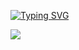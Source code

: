 [![Typing SVG](https://readme-typing-svg.demolab.com?font=Fira+Code&pause=1000&width=435&lines=Neverwhere)](https://git.io/typing-svg)

[![](https://img.shields.io/badge/Telegram-slxugh-blue)](https://t.me/slxugh)




